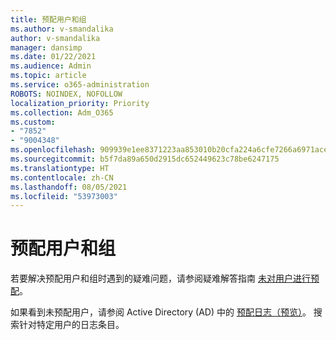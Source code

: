 ```yaml
---
title: 预配用户和组
ms.author: v-smandalika
author: v-smandalika
manager: dansimp
ms.date: 01/22/2021
ms.audience: Admin
ms.topic: article
ms.service: o365-administration
ROBOTS: NOINDEX, NOFOLLOW
localization_priority: Priority
ms.collection: Adm_O365
ms.custom:
- "7852"
- "9004348"
ms.openlocfilehash: 909939e1ee8371223aa853010b20cfa224a6cfe7266a6971ace10aceadb74e7e
ms.sourcegitcommit: b5f7da89a650d2915dc652449623c78be6247175
ms.translationtype: HT
ms.contentlocale: zh-CN
ms.lasthandoff: 08/05/2021
ms.locfileid: "53973003"
---
```

# <a name="provisioning-users-and-groups"></a>预配用户和组

若要解决预配用户和组时遇到的疑难问题，请参阅疑难解答指南 [未对用户进行预配](https://docs.microsoft.com/azure/active-directory/app-provisioning/application-provisioning-config-problem-no-users-provisioned)。

如果看到未预配用户，请参阅 Active Directory (AD) 中的 [预配日志（预览）](https://docs.microsoft.com/azure/active-directory/reports-monitoring/concept-provisioning-logs)。 搜索针对特定用户的日志条目。

